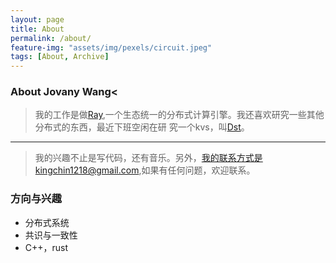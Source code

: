 ```yaml
---
layout: page
title: About
permalink: /about/
feature-img: "assets/img/pexels/circuit.jpeg"
tags: [About, Archive]
---
```



### About Jovany Wang<
> 我的工作是做[Ray](https://github.com/ray-project/ray),一个生态统一的分布式计算引擎。我还喜欢研究一些其他分布式的东西，最近下班空闲在研
> 究一个kvs，叫[Dst](https://github.com/dst-project/dst)。
--------
> 我的兴趣不止是写代码，还有音乐。另外，我的联系方式是kingchin1218@gmail.com,如果有任何问题，欢迎联系。

### 方向与兴趣
* 分布式系统
* 共识与一致性
* C++，rust

